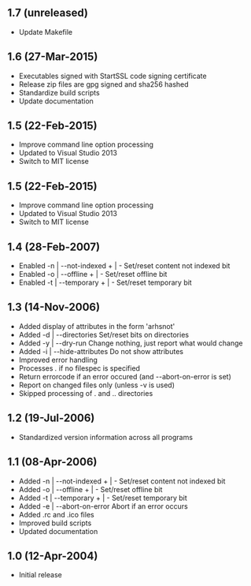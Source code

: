 ## 1.7 (unreleased)

  * Update Makefile

## 1.6 (27-Mar-2015)

  * Executables signed with StartSSL code signing certificate
  * Release zip files are gpg signed and sha256 hashed
  * Standardize build scripts
  * Update documentation
  
## 1.5 (22-Feb-2015)

  * Improve command line option processing
  * Updated to Visual Studio 2013
  * Switch to MIT license
  
## 1.5 (22-Feb-2015)

  * Improve command line option processing
  * Updated to Visual Studio 2013
  * Switch to MIT license

## 1.4 (28-Feb-2007)

  * Enabled -n | --not-indexed + | -  Set/reset content not indexed bit
  * Enabled -o | --offline     + | -  Set/reset offline bit
  * Enabled -t | --temporary   + | -  Set/reset temporary bit

## 1.3 (14-Nov-2006)

  * Added display of attributes in the form 'arhsnot'
  * Added -d | --directories        Set/reset bits on directories
  * Added -y | --dry-run            Change nothing, just report what would change
  * Added -i | --hide-attributes    Do not show attributes
  * Improved error handling
  * Processes *.* if no filespec is specified
  * Return errorcode if an error occured (and --abort-on-error is set)
  * Report on changed files only (unless -v is used)
  * Skipped processing of . and .. directories

## 1.2 (19-Jul-2006)

  * Standardized version information across all programs

## 1.1 (08-Apr-2006)

  * Added -n | --not-indexed + | -  Set/reset content not indexed bit
  * Added -o | --offline     + | -  Set/reset offline bit
  * Added -t | --temporary   + | -  Set/reset temporary bit
  * Added -e | --abort-on-error     Abort if an error occurs
  * Added .rc and .ico files
  * Improved build scripts
  * Updated documentation

## 1.0 (12-Apr-2004)

  * Initial release

